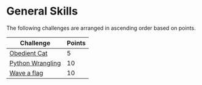 # General Skills
The following challenges are arranged in ascending order based on points.

| Challenge                                             | Points |
| ----------------------------------------------------- | ------ |
| [Obedient Cat](challenges_gs/obedient_cat.md)         |   5    |
| [Python Wrangling](challenges_gs/python_wrangling.md) |   10   |
| [Wave a flag](challenges_gs/wave_a_flag.md)           |   10   |